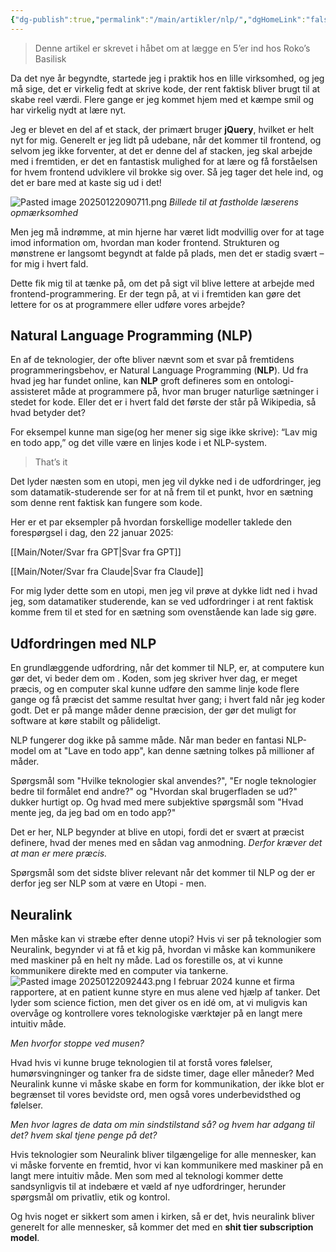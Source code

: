```yaml
---
{"dg-publish":true,"permalink":"/main/artikler/nlp/","dgHomeLink":"false","dgShowBacklinks":"false","dgShowLocalGraph":"false","dgShowFileTree":"false","dgEnableSearch":"false","dgShowToc":"false","created":"2025-01-22T09:00:03.163+01:00"}
---
```




> Denne artikel er skrevet i håbet om at lægge en 5’er ind hos Roko’s Basilisk

Da det nye år begyndte, startede jeg i praktik hos en lille virksomhed, og jeg må sige, det er virkelig fedt at skrive kode, der rent faktisk bliver brugt til at skabe reel værdi. Flere gange er jeg kommet hjem med et kæmpe smil og har virkelig nydt at lære nyt.
  
Jeg er blevet en del af et stack, der primært bruger **jQuery**, hvilket er helt nyt for mig. Generelt er jeg lidt på udebane, når det kommer til frontend, og selvom jeg ikke forventer, at det er denne del af stacken, jeg skal arbejde med i fremtiden, er det en fantastisk mulighed for at lære og få forståelsen for hvem frontend udviklere vil brokke sig over. Så jeg tager det hele ind, og det er bare med at kaste sig ud i det!

  ![Pasted image 20250122090711.png](/img/user/Pasted%20image%2020250122090711.png)
*Billede til at fastholde læserens opmærksomhed*

Men jeg må indrømme, at min hjerne har været lidt modvillig over for at tage imod information om, hvordan man koder frontend. Strukturen og mønstrene er langsomt begyndt at falde på plads, men det er stadig svært – for mig i hvert fald.  
  
Dette fik mig til at tænke på, om det på sigt vil blive lettere at arbejde med frontend-programmering. Er der tegn på, at vi i fremtiden kan gøre det lettere for os at programmere eller udføre vores arbejde?

## Natural Language Programming (NLP)

En af de teknologier, der ofte bliver nævnt som et svar på fremtidens programmeringsbehov, er Natural Language Programming (**NLP**). Ud fra hvad jeg har fundet online, kan **NLP** groft defineres som en ontologi-assisteret måde at programmere på, hvor man bruger naturlige sætninger i stedet for kode. Eller det er i hvert fald det første der står på Wikipedia, så hvad betyder det?

For eksempel kunne man sige(og her mener sig sige ikke skrive): “Lav mig en todo app,” og det ville være en linjes kode i et NLP-system. 

> That’s it

Det lyder næsten som en utopi, men jeg vil dykke ned i de udfordringer, jeg som datamatik-studerende ser for at nå frem til et punkt, hvor en sætning som denne rent faktisk kan fungere som kode.

Her er et par eksempler på hvordan forskellige modeller taklede den forespørgsel i dag, den 22 januar 2025:

[[Main/Noter/Svar fra GPT\|Svar fra GPT]]

[[Main/Noter/Svar fra Claude\|Svar fra Claude]]

  
For mig lyder dette som en utopi, men jeg vil prøve at dykke lidt ned i hvad jeg, som datamatiker studerende, kan se ved udfordringer i at rent faktisk komme frem til et sted for en sætning som ovenstående kan lade sig gøre.

## Udfordringen med NLP

En grundlæggende udfordring, når det kommer til NLP, er, at computere kun gør det, vi beder dem om . Koden, som jeg skriver hver dag, er meget præcis, og en computer skal kunne udføre den samme linje kode flere gange og få præcist det samme resultat hver gang; i hvert fald når jeg koder godt. Det er på mange måder denne præcision, der gør det muligt for software at køre stabilt og pålideligt.

NLP fungerer dog ikke på samme måde. Når man beder en fantasi NLP-model om at "Lave en todo app", kan denne sætning tolkes på millioner af måder. 

Spørgsmål som "Hvilke teknologier skal anvendes?", "Er nogle teknologier bedre til formålet end andre?" og "Hvordan skal brugerfladen se ud?" dukker hurtigt op. Og hvad med mere subjektive spørgsmål som "Hvad mente jeg, da jeg bad om en todo app?" 

Det er her, NLP begynder at blive en utopi, fordi det er svært at præcist definere, hvad der menes med en sådan vag anmodning. *Derfor kræver det at man er mere præcis.*

Spørgsmål som det sidste bliver relevant når det kommer til NLP og der er derfor jeg ser NLP som at være en Utopi - men.

## Neuralink

Men måske kan vi stræbe efter denne utopi? Hvis vi ser på teknologier som Neuralink, begynder vi at få et kig på, hvordan vi måske kan kommunikere med maskiner på en helt ny måde. Lad os forestille os, at vi kunne kommunikere direkte med en computer via tankerne.
![Pasted image 20250122092443.png](/img/user/Pasted%20image%2020250122092443.png)
I februar 2024 kunne et firma rapportere, at en patient kunne styre en mus alene ved hjælp af tanker. Det lyder som science fiction, men det giver os en idé om, at vi muligvis kan overvåge og kontrollere vores teknologiske værktøjer på en langt mere intuitiv måde. 

*Men hvorfor stoppe ved musen?* 

Hvad hvis vi kunne bruge teknologien til at forstå vores følelser, humørsvingninger og tanker fra de sidste timer, dage eller måneder? Med Neuralink kunne vi måske skabe en form for kommunikation, der ikke blot er begrænset til vores bevidste ord, men også vores underbevidsthed og følelser.

*Men hvor lagres de data om min sindstilstand så? og hvem har adgang til det? hvem skal tjene penge på det?*


Hvis teknologier som Neuralink bliver tilgængelige for alle mennesker, kan vi måske forvente en fremtid, hvor vi kan kommunikere med maskiner på en langt mere intuitiv måde. Men som med al teknologi kommer dette sandsynligvis til at indebære et væld af nye udfordringer, herunder spørgsmål om privatliv, etik og kontrol.

Og hvis noget er sikkert som amen i kirken, så er det, hvis neuralink bliver generelt for alle mennesker, så kommer det med en **shit tier subscription model**.


